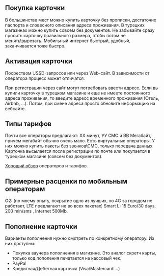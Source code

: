 ## Покупка карточки
В большинстве мест можно купить карточку без прописки, достаточно паспорта и словесного описания адреса проживания.
В турецких магазинах можно купить совсем без документов.
Не забывайте сразу просить карточку правильного размера, чтобы потом не менять\вырезать.
Мобильный интернет быстрый, удобный, заканчивается тоже быстро.

## Активация карточки
Посреством USSD-запросов или через Web-сайт. В зависимости от оператора процесс может отличатся.

При регистрации через сайт могут потребовать ввести адресс. Если вы купили карточку в турецком магазине и еще не имеете постоянного адреса проживания, то введите адресс временного проживания (Отель, Airbnb, ...). Потом, при смене адреса просто обновите информацию на вебсайте.

## Типы тарифов
Почти все операторы предлагают:
ХХ минут, УУ СМС и ВВ Мегабайт, причем мегабайт обычно очень мало.
Есть виртуальные операторы. У них можно купить пакеты без звонков\СМС, только передача данных. Карточка высылается после регистрации по почте или покупается в турецком магазине (совсем без документов).

[Хороший обзор](http://prepaid-data-sim-card.wikia.com/wiki/Germany) операторов и тарифов.

## Примерные расценки по мобильным операторам
О2: (по моему опыту, покрытие одно из лучших, но 4G за городом не работает, LTE предлагают не во всех пакетах)
Smart L: 15 Euro/30 days, 200 min/sms , Internet 500Mb.

## Пополнение карточки
Варианты пополнения нужно смотреть по конкретному оператору. Из них доступны:
- Покупка ваучера пополнения в магизине. Это аналог скретч карты, только код пополения печатается на кассовый чек.
- PayPal
- Кредитная/Дебетная карточка (Visa/Mastercard ...)
